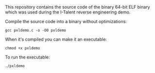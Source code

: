 This repository contains the source code of the binary 64-bit ELF binary which was used during the I-Talent reverse engineering demo.

Compile the source code into a binary without optimizations:
```
gcc pxldemo.c -o -O0 pxldemo
```

When it's compiled you can make it an executable:
```
chmod +x pxldemo
```

To run the executable:
```
./pxldemo
```
